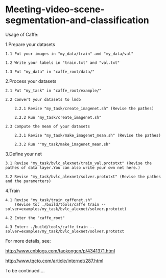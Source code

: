 # Meeting-video-scene-segmentation-and-classification
Usage of Caffe:

1.Prepare your datasets

	1.1 Put your images in "my_data/train" and "my_data/val"
	
	1.2 Write your labels in "train.txt" and "val.txt"
	
	1.3 Put "my_data" in "caffe_root/data/"
	

2.Process your datasets

	2.1 Put "my_task" in "caffe_root/example/"
	
	2.2 Convert your datasets to lmdb
	
		2.2.1 Revise "my_task/create_imagenet.sh" (Revise the pathes)
		
		2.2.2 Run "my_task/create_imagenet.sh"
		
	2.3 Compute the mean of your datasets
	
		2.3.1 Revise "my_task/make_imagenet_mean.sh" (Revise the pathes)
		
		2.3.2 Run ""my_task/make_imagenet_mean.sh"
		
3.Define your net

	3.1 Revise "my_task/bvlc_alexnet/train_val.prototxt" (Revise the pathes of data layer.You can also write your own net here.)
	
	3.2 Revise "my_task/bvlc_alexnet/solver.prototxt" (Revise the pathes and the paramerters)
	
4.Train

	4.1 Revise "my_task/train_caffenet.sh" 
	    (Revise to: ./build/tools/caffe train --solver=examples/my_task/bvlc_alexnet/solver.prototxt)
	    
	4.2 Enter the "caffe_root"
	
	4.3 Enter: ./build/tools/caffe train --solver=examples/my_task/bvlc_alexnet/solver.prototxt
	
For more details, see:

http://www.cnblogs.com/taokongcn/p/4341371.html

http://www.tqcto.com/article/internet/287.html

To be continued....
